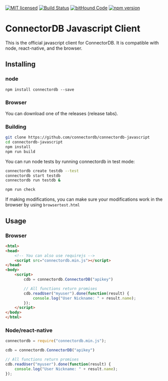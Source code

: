 [![MIT licensed](https://img.shields.io/badge/license-MIT-blue.svg)](https://github.com/connectordb/connectordb-javascript/blob/master/LICENSE)
[![Build Status](https://travis-ci.org/connectordb/connectordb-javascript.svg?branch=master)](https://travis-ci.org/connectordb/connectordb-javascript)
[![bitHound Code](https://www.bithound.io/github/connectordb/connectordb-javascript/badges/code.svg)](https://www.bithound.io/github/connectordb/connectordb-javascript) [![npm version](https://badge.fury.io/js/connectordb.svg)](https://badge.fury.io/js/connectordb)

# ConnectorDB Javascript Client
This is the official javascript client for ConnectorDB. It is compatible with node, react-native, and the browser.

## Installing
### node

```
npm install connectordb --save
```

### Browser
You can download one of the releases (release tabs).

### Building

```bash
git clone https://github.com/connectordb/connectordb-javascript
cd connectordb-javascript
npm install
npm run build
```

You can run node tests by running connectordb in test mode:

```bash
connectordb create testdb --test
connectordb start testdb
connectordb run testdb &

npm run check
```

If making modifications, you can make sure your modifications work in the browser by using `browsertest.html`

## Usage
### Browser

```html
<html>
<head>
    <!-- You can also use requirejs -->
    <script src="connectordb.min.js"></script>
</head>
<body>
    <script>
        cdb = connectordb.ConnectorDB("apikey")

        // All functions return promises
        cdb.readUser("myuser").done(function(result) {
            console.log("User Nickname: " + result.name);
        });
    </script>
</body>
</html>
```

### Node/react-native

```javascript
connectordb = require("connectordb.min.js");

cdb = connectordb.ConnectorDB("apikey")

// All functions return promises
cdb.readUser("myuser").done(function(result) {
    console.log("User Nickname: " + result.name);
});
```
